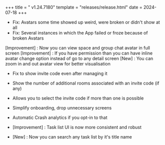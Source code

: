 +++
title = " v1.24.7180"
template = "releases/release.html"
date = 2024-07-18
+++

- Fix: Avatars some time showed up weird, were broken or didn't show at all
- Fix: Several instances in which the App failed or froze because of broken Avatars


[Improvement] : Now you can view space and group chat avatar in full screen
[Improvement] : If you have permission than you can have inline avatar change option instead of go to any detail screen
[New] : You can zoom in and out avatar view for better visualisation
- Fix to show invite code even after managing it
- Show the number of additional rooms associated with an invite code (if any)
- Allows you to select the invite code if more than one is possible

- Simplify onboarding, drop unnecessary screens
- Automatic Crash analytics if you opt-in to that

- [Improvement] : Task list UI is now more consistent and robust
- [New] : Now you can search any task list by it's title name

